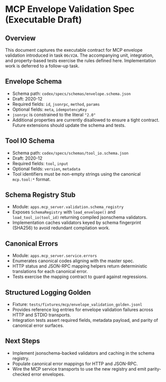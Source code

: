 # MCP Envelope Validation Spec (Executable Draft)

## Overview

This document captures the executable contract for MCP envelope
validation introduced in task `06cV2A`. The accompanying unit,
integration, and property-based tests exercise the rules defined here.
Implementation work is deferred to a follow-up task.

## Envelope Schema

* Schema path: `codex/specs/schemas/envelope.schema.json`
* Draft: 2020-12
* Required fields: `id`, `jsonrpc`, `method`, `params`
* Optional fields: `meta`, `idempotencyKey`
* `jsonrpc` is constrained to the literal `"2.0"`
* Additional properties are currently disallowed to ensure a tight
  contract. Future extensions should update the schema and tests.

## Tool IO Schema

* Schema path: `codex/specs/schemas/tool_io.schema.json`
* Draft: 2020-12
* Required fields: `tool`, `input`
* Optional fields: `version`, `metadata`
* Tool identifiers must be non-empty strings using the canonical
  `mcp.tool:*` format.

## Schema Registry Stub

* Module: `apps.mcp_server.validation.schema_registry`
* Exposes `SchemaRegistry` with `load_envelope()` and
  `load_tool_io(tool_id)` returning compiled jsonschema validators.
* Implementation caches validators keyed by schema fingerprint (SHA256)
  to avoid redundant compilation work.

## Canonical Errors

* Module: `apps.mcp_server.service.errors`
* Enumerates canonical codes aligning with the master spec.
* HTTP status and JSON-RPC mapping helpers return deterministic
  translations for each canonical error.
* Tests exercise the mapping contract to guard against regressions.

## Structured Logging Golden

* Fixture: `tests/fixtures/mcp/envelope_validation_golden.jsonl`
* Provides reference log entries for envelope validation failures across
  HTTP and STDIO transports.
* Integration tests assert required fields, metadata payload, and parity
  of canonical error surfaces.

## Next Steps

* Implement jsonschema-backed validators and caching in the schema
  registry.
* Populate canonical error mappings for HTTP and JSON-RPC.
* Wire the MCP service transports to use the new registry and emit
  parity-checked error envelopes.
